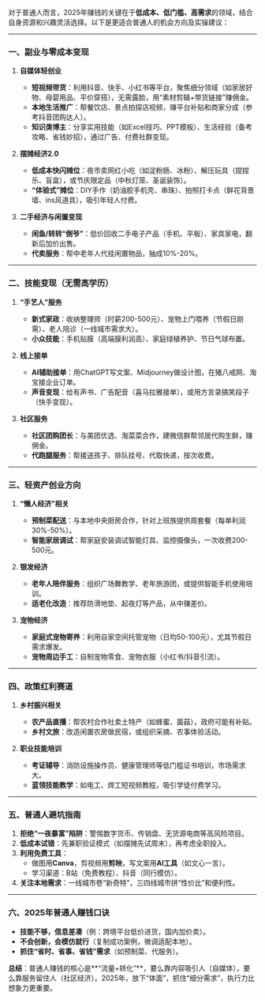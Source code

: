 对于普通人而言，2025年赚钱的关键在于**低成本、低门槛、高需求**的领域，结合自身资源和兴趣灵活选择。以下是更适合普通人的机会方向及实操建议：

---

### **一、副业与零成本变现**
1. **自媒体轻创业**  
   - **短视频带货**：利用抖音、快手、小红书等平台，聚焦细分领域（如家居好物、母婴用品、平价穿搭），无需露脸，用“素材剪辑+带货链接”赚佣金。  
   - **本地生活推广**：帮餐饮店、景点拍探店视频，赚平台补贴和商家分成（参考抖音团购达人）。  
   - **知识类博主**：分享实用技能（如Excel技巧、PPT模板）、生活经验（备考攻略、省钱妙招），通过广告、付费社群变现。

2. **摆摊经济2.0**  
   - **低成本快闪摊位**：夜市卖网红小吃（如淀粉肠、冰粉）、解压玩具（捏捏乐、盲盒），或节庆限定品（中秋灯笼、圣诞装饰）。  
   - **“体验式”摊位**：DIY手作（奶油胶手机壳、串珠）、拍照打卡点（鲜花背景墙、ins风道具），吸引年轻人付费。

3. **二手经济与闲置变现**  
   - **闲鱼/转转“倒爷”**：低价回收二手电子产品（手机、平板）、家具家电，翻新后加价出售。  
   - **代卖服务**：帮中老年人代挂闲置物品，抽成10%-20%。

---

### **二、技能变现（无需高学历）**
1. **“手艺人”服务**  
   - **新式家政**：收纳整理师（时薪200-500元）、宠物上门喂养（节假日刚需）、老人陪诊（一线城市需求大）。  
   - **小众技能**：手机贴膜（高端膜利润高）、家庭绿植养护、节日气球布置。

2. **线上接单**  
   - **AI辅助接单**：用ChatGPT写文案、Midjourney做设计图，在猪八戒网、淘宝接企业订单。  
   - **声音变现**：给有声书、广告配音（喜马拉雅接单），或用方言录搞笑段子（快手变现）。

3. **社区服务**  
   - **社区团购团长**：与美团优选、淘菜菜合作，建微信群帮邻居代购生鲜，赚佣金。  
   - **代跑腿服务**：帮接送孩子、排队挂号、代取快递，按次收费。

---

### **三、轻资产创业方向**
1. **“懒人经济”相关**  
   - **预制菜配送**：与本地中央厨房合作，针对上班族提供周套餐（每单利润30%-50%）。  
   - **智能家居调试**：帮家庭安装调试智能灯具、监控摄像头，一次收费200-500元。

2. **银发经济**  
   - **老年人陪伴服务**：组织广场舞教学、老年旅游团，或提供智能手机使用培训。  
   - **适老化改造**：推荐防滑地垫、起夜灯等产品，从中赚差价。

3. **宠物经济**  
   - **家庭式宠物寄养**：利用自家空间托管宠物（日均50-100元），尤其节假日需求爆发。  
   - **宠物周边手工**：自制宠物零食、宠物衣服（小红书/抖音引流）。

---

### **四、政策红利赛道**
1. **乡村振兴相关**  
   - **农产品直播**：帮农村合作社卖土特产（如蜂蜜、菌菇），政府可能有补贴。  
   - **乡村文旅**：改造闲置农房做民宿，或组织采摘、农事体验活动。

2. **职业技能培训**  
   - **考证辅导**：消防设施操作员、健康管理师等低门槛证书培训，市场需求大。  
   - **蓝领技能教学**：如电工、焊工短视频教程，吸引学徒付费学习。

---

### **五、普通人避坑指南**
1. **拒绝“一夜暴富”陷阱**：警惕数字货币、传销盘、无货源电商等高风险项目。  
2. **低成本试错**：先兼职验证模式（如摆摊先试周末），再考虑全职投入。  
3. **利用免费工具**：  
   - 做图用**Canva**，剪视频用**剪映**，写文案用**AI工具**（如文心一言）。  
   - 学习渠道：B站（免费教程）、抖音（同行模仿）。  
4. **关注本地需求**：一线城市卷“新奇特”，三四线城市拼“性价比”和便利性。

---

### **六、2025年普通人赚钱口诀**  
- **技能不够，信息差凑**（例：跨境平台低价进货，国内加价卖）。  
- **不会创新，会模仿就行**（复制成功案例，微调适配本地）。  
- **抓住“省时、省事、省钱”需求**（如预制菜、代服务）。  

**总结**：普通人赚钱的核心是**“流量+转化”**，要么靠内容吸引人（自媒体），要么靠服务留住人（社区经济）。2025年，放下“体面”，抓住“细分需求”，执行力比想象力更重要。
